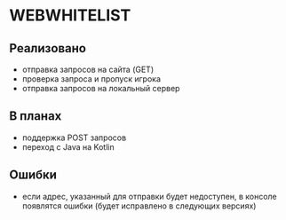 # WEBWHITELIST


## Реализовано
- отправка запросов на сайта (GET)
- проверка запроса и пропуск игрока
- отправка запросов на локальный сервер

## В планах
- поддержка POST запросов
- переход с Java на Kotlin

## Ошибки
- если адрес, указанный для отправки будет недоступен, в консоле появлятся ошибки (будет исправлено в следующих версиях)
